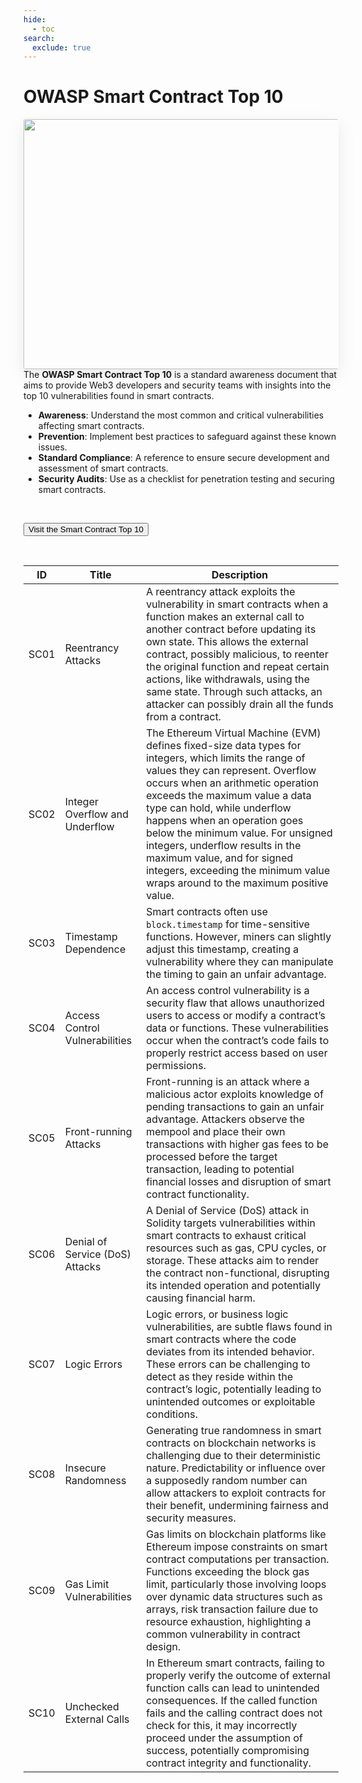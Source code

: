 ```yaml
---
hide:
  - toc
search:
  exclude: true
---
```


# OWASP Smart Contract Top 10

<img src="../assets/temp.jpeg" 
     align="right" 
     style="border-radius: 3px; margin-left: 5em; box-shadow: rgba(149, 157, 165, 0.2) 0px 8px 24px;" 
     width="550px" 
     height="400px">


The **OWASP Smart Contract Top 10** is a standard awareness document that aims to provide Web3 developers and security teams with insights into the top 10 vulnerabilities found in smart contracts.

- **Awareness**: Understand the most common and critical vulnerabilities affecting smart contracts.
- **Prevention**: Implement best practices to safeguard against these known issues.
- **Standard Compliance**: A reference to ensure secure development and assessment of smart contracts.
- **Security Audits**: Use as a checklist for penetration testing and securing smart contracts.

<br>

<button class="scs-button" onclick="window.location.href='https://owasp.org/www-project-smart-contract-top-10/';"> Visit the Smart Contract Top 10</button>

<br>

| **ID**  | **Title**                           | **Description**                                                                                                                                                                                                                                  |
|---------|-------------------------------------|--------------------------------------------------------------------------------------------------------------------------------------------------------------------------------------------------------------------------------------------------|
| SC01    | Reentrancy Attacks                 | A reentrancy attack exploits the vulnerability in smart contracts when a function makes an external call to another contract before updating its own state. This allows the external contract, possibly malicious, to reenter the original function and repeat certain actions, like withdrawals, using the same state. Through such attacks, an attacker can possibly drain all the funds from a contract. |
| SC02    | Integer Overflow and Underflow     | The Ethereum Virtual Machine (EVM) defines fixed-size data types for integers, which limits the range of values they can represent. Overflow occurs when an arithmetic operation exceeds the maximum value a data type can hold, while underflow happens when an operation goes below the minimum value. For unsigned integers, underflow results in the maximum value, and for signed integers, exceeding the minimum value wraps around to the maximum positive value. |
| SC03    | Timestamp Dependence               | Smart contracts often use `block.timestamp` for time-sensitive functions. However, miners can slightly adjust this timestamp, creating a vulnerability where they can manipulate the timing to gain an unfair advantage.                         |
| SC04    | Access Control Vulnerabilities     | An access control vulnerability is a security flaw that allows unauthorized users to access or modify a contract’s data or functions. These vulnerabilities occur when the contract’s code fails to properly restrict access based on user permissions. |
| SC05    | Front-running Attacks              | Front-running is an attack where a malicious actor exploits knowledge of pending transactions to gain an unfair advantage. Attackers observe the mempool and place their own transactions with higher gas fees to be processed before the target transaction, leading to potential financial losses and disruption of smart contract functionality. |
| SC06    | Denial of Service (DoS) Attacks    | A Denial of Service (DoS) attack in Solidity targets vulnerabilities within smart contracts to exhaust critical resources such as gas, CPU cycles, or storage. These attacks aim to render the contract non-functional, disrupting its intended operation and potentially causing financial harm. |
| SC07    | Logic Errors                       | Logic errors, or business logic vulnerabilities, are subtle flaws found in smart contracts where the code deviates from its intended behavior. These errors can be challenging to detect as they reside within the contract’s logic, potentially leading to unintended outcomes or exploitable conditions. |
| SC08    | Insecure Randomness                | Generating true randomness in smart contracts on blockchain networks is challenging due to their deterministic nature. Predictability or influence over a supposedly random number can allow attackers to exploit contracts for their benefit, undermining fairness and security measures. |
| SC09    | Gas Limit Vulnerabilities          | Gas limits on blockchain platforms like Ethereum impose constraints on smart contract computations per transaction. Functions exceeding the block gas limit, particularly those involving loops over dynamic data structures such as arrays, risk transaction failure due to resource exhaustion, highlighting a common vulnerability in contract design. |
| SC10    | Unchecked External Calls           | In Ethereum smart contracts, failing to properly verify the outcome of external function calls can lead to unintended consequences. If the called function fails and the calling contract does not check for this, it may incorrectly proceed under the assumption of success, potentially compromising contract integrity and functionality. |
